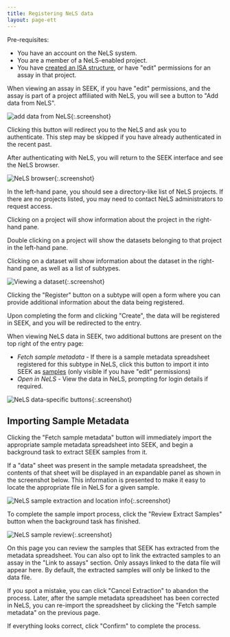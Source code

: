 ```yaml
---
title: Registering NeLS data
layout: page-ett
---
```


Pre-requisites:
 - You have an account on the NeLS system.
 - You are a member of a NeLS-enabled project.
 - You have [created an ISA structure](generating-the-isa-structure.html), or have "edit" permissions for an assay in that project.



When viewing an assay in SEEK, if you have "edit" permissions, and the assay is part of a project affiliated with NeLS, you will
see a button to "Add data from NeLS".

![add data from NeLS](/images/user-guide/add_data_from_nels.png){:.screenshot}

Clicking this button will redirect you to the NeLS and ask you to authenticate. This step may be skipped if you have already
authenticated in the recent past.

After authenticating with NeLS, you will return to the SEEK interface and see the NeLS browser.

![NeLS browser](/images/user-guide/nels_browser.png){:.screenshot}

In the left-hand pane, you should see a directory-like list of NeLS projects. If there are no projects listed, you may need to contact NeLS administrators to request access.

Clicking on a project will show information about the project in the right-hand pane.

Double clicking on a project will show the datasets belonging to that project in the left-hand pane.

Clicking on a dataset will show information about the dataset in the right-hand pane, as well as a list of subtypes.

![Viewing a dataset](/images/user-guide/nels_dataset.png){:.screenshot}

Clicking the "Register" button on a subtype will open a form where you can provide additional information about the data being registered.

Upon completing the form and clicking "Create", the data will be registered in SEEK, and you will be redirected to the entry.

When viewing NeLS data in SEEK, two additional buttons are present on the top right of the entry page:

 - *Fetch sample metadata* - If there is a sample metadata spreadsheet registered for this subtype in NeLS, click this button to import it into SEEK as [samples](samples.html) (only visible if you have "edit" permissions)
 - *Open in NeLS* - View the data in NeLS, prompting for login details if required.

![NeLS data-specific buttons](/images/user-guide/nels_buttons.png){:.screenshot}

## Importing Sample Metadata

Clicking the "Fetch sample metadata" button will immediately import the appropriate sample metadata spreadsheet into SEEK, and begin a background task to extract SEEK samples from it.

If a "data" sheet was present in the sample metadata spreadsheet, the contents of that sheet will be displayed in an expandable panel as shown in the screenshot below.
This information is presented to make it easy to locate the appropriate file in NeLS for a given sample.

![NeLS sample extraction and location info](/images/user-guide/nels_location_info.png){:.screenshot}

To complete the sample import process, click the "Review Extract Samples" button when the background task has finished.

![NeLS sample review](/images/user-guide/nels_sample_extraction.png){:.screenshot}

On this page you can review the samples that SEEK has extracted from the metadata spreadsheet.
You can also opt to link the extracted samples to an assay in the "Link to assays" section. Only assays linked to the data file will appear here. By default, the extracted samples will only be linked to the data file.

If you spot a mistake, you can click "Cancel Extraction" to abandon the process.
Later, after the sample metadata spreadsheet has been corrected in NeLS, you can re-import the spreadsheet by clicking the "Fetch sample metadata" on the previous page.

If everything looks correct, click "Confirm" to complete the process.
